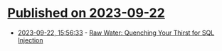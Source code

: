 # [Published on 2023-09-22](index.md)

* [2023-09-22, 15:56:33](https://lobste.rs/s/ljp4yw/raw_water_quenching_your_thirst_for_sql) - [Raw Water: Quenching Your Thirst for SQL Injection](https://nautilus.institute/blog/2023/raw-water/)
